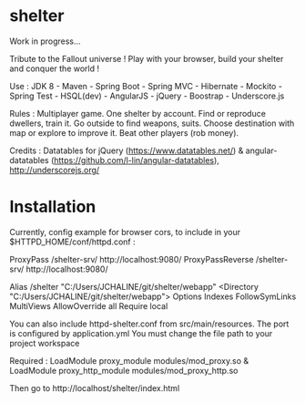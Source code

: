 # shelter
Work in progress...

Tribute to the Fallout universe ! Play with your browser, build your shelter and conquer the world !

Use : JDK 8 - Maven - Spring Boot - Spring MVC - Hibernate - Mockito - Spring Test - HSQL(dev) - AngularJS - jQuery - Boostrap - Underscore.js

Rules : Multiplayer game. One shelter by account. Find or reproduce dwellers, train it. Go outside to find weapons, suits. Choose destination with map or explore to improve it. Beat other players (rob money).

Credits : Datatables for jQuery (https://www.datatables.net/) & angular-datatables (https://github.com/l-lin/angular-datatables), http://underscorejs.org/

# Installation
Currently, config example for browser cors, to include in your $HTTPD_HOME/conf/httpd.conf :
	
ProxyPass /shelter-srv/ http://localhost:9080/
ProxyPassReverse /shelter-srv/ http://localhost:9080/

Alias /shelter "C:/Users/JCHALINE/git/shelter/webapp"
<Directory "C:/Users/JCHALINE/git/shelter/webapp">
	Options Indexes FollowSymLinks MultiViews
	AllowOverride all
	Require local
</Directory>

You can also include httpd-shelter.conf from src/main/resources.
The port is configured by application.yml
You must change the file path to your project workspace

Required : LoadModule proxy_module modules/mod_proxy.so & LoadModule proxy_http_module modules/mod_proxy_http.so
	
Then go to http://localhost/shelter/index.html
